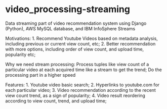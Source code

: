 video_processing-streaming
==========================

Data streaming part of video recommendation system using Django (Python), AWS MySQL database, and IBM InfoSphere Streams

Motivations: 1. Recommend Youtube Videos based on metadata analysis, including previous or current view count, etc; 2. Better recommendation with more options, including order of view count, and upload time, popularity etc;

Why we need stream processing:
Process tuples like view count of a particular video at each acquired time like a stream to get the trend; Do the processing part in a higher speed

Features: 1. Youtube video basic search; 2. Hyperlinks to youtube.com for each particular video; 3. Video recommendation according to the recent view count trend, as a sign of popularity; 4. Video result reordering according to view count, trend, and upload time;
